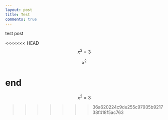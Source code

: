 ```yaml
---
layout: post
title: Test
comments: true
---
```


test post

<<<<<<< HEAD
$$
x^2=3
$$

$$x^2$$

end
=======
$$ x^2=3 $$
>>>>>>> 36a620224c9de255c97935b921738f418f5ac763
